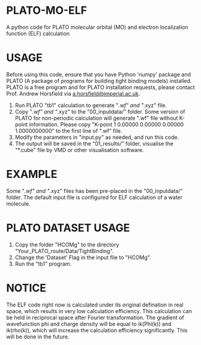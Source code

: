 # PLATO-MO-ELF
A python code for PLATO molecular orbital (MO) and electron localization function (ELF) calculation
# USAGE
Before using this code, ensure that you have Python 'numpy' package and PLATO (A package of programs for building tight binding models) installed. PLATO is a free program and for PLATO installation requests, please contact Prof. Andrew Horsfield via a.horsfield@imperial.ac.uk.
 1. Run PLATO "tb1" calculation to generate "*.wf" and "*.xyz" file.
 2. Copy "*.wf" and "*.xyz" to the "00_inputdata/" folder. Some version of PLATO for non-periodic calculation will generate ".wf" file without K-point information. Please copy "K-point 1   0.00000   0.00000   0.00000 1.0000000000" to the first line of ".wf" file.
 3. Modify the parameters in "input.py" as needed, and run this code.
 4. The output will be saved in the "01_results/" folder, visualise the "*.cube" file by VMD or other visualisation software.
# EXAMPLE
Some "*.wf" and "*.xyz" files has been pre-placed in the "00_inputdata/" folder. The default input file is configured for ELF calculation of a water molecule.
# PLATO DATASET USAGE
 1. Copy the folder "HCOMg" to the directory "Your_PLATO_route/Data/TightBinding".
 2. Change the 'Dataset' Flag in the input file to "HCOMg". 
 3. Run the "tb1" program.
# NOTICE
The ELF code right now is calculated under its original defination in real space, which results in very low calculation efficiency. This calculation can be held in reciprocal space after Fourier transformation. The gradient of wavefunction phi and charge density will be equal to ik(Phi(k)) and ik(rho(k)), which will increase the calculation efficiency significantly. This will be done in the future.
